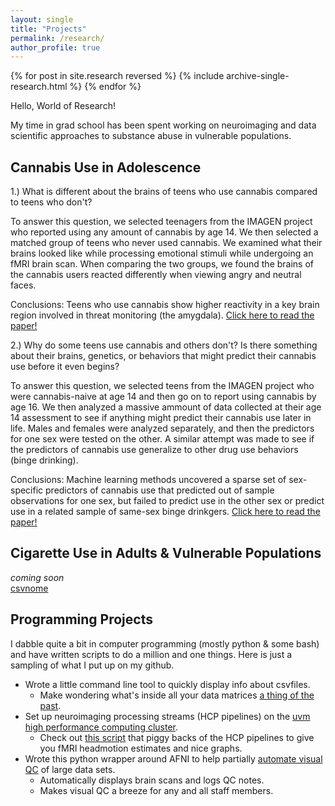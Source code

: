 ```yaml
---
layout: single
title: "Projects"
permalink: /research/
author_profile: true
---
```

{% for post in site.research reversed %}
  {% include archive-single-research.html %}
{% endfor %}

Hello, World of Research!

My time in grad school has been spent working on neuroimaging and data scientific approaches to substance abuse in vulnerable populations.

## Cannabis Use in Adolescence
1.) What is different about the brains of teens who use cannabis compared to teens who don't?

To answer this question, we selected teenagers from the IMAGEN project who reported using any amount of cannabis by age 14. We then 
selected a matched group of teens who never used cannabis. We examined what their brains looked like while processing emotional stimuli 
while undergoing an fMRI brain scan. When comparing the two groups, we found the brains of the cannabis users 
reacted differently when viewing angry and neutral faces.

Conclusions: Teens who use cannabis show higher reactivity in a key brain region involved in threat monitoring (the amygdala).
<a href="https://philipspechler.github.io/publication/Publication1_Spechler_DCN_2015">Click here to read the paper!</a>

2.) Why do some teens use cannabis and others don't? Is there something about their brains, genetics, or behaviors that might predict 
their cannabis use before it even begins? 

To answer this question, we selected teens from the IMAGEN project who were cannabis-naive at age 14 and then go on to report using 
cannabis by age 16. We then analyzed a massive ammount of data collected at their age 14 assessment to see if anything might
predict their cannabis use later in life. Males and females were analyzed separately, and then the predictors for one sex were tested on 
the other. A similar attempt was made to see if the predictors of cannabis use generalize to other drug use behaviors (binge drinking).

Conclusions: Machine learning methods uncovered a sparse set of sex-specific predictors of cannabis use that predicted out of sample 
observations for one sex, but failed to predict use in the other sex or predict use in a related sample of same-sex binge drinkgers. 
<a href="https://philipspechler.github.io/publication/Publication2_Spechler_EJN_2018">Click here to read the paper!</a>

## Cigarette Use in Adults & Vulnerable Populations
*coming soon*  
[csvnome](https://github.com/PhilipSpechler/csvnome)

## Programming Projects
I dabble quite a bit in computer programming (mostly python & some bash) and have written scripts to do a million and one things. Here is 
just a sampling of what I put up on my github.  
* Wrote a little command line tool to quickly display info about csvfiles.
  * Make wondering what's inside all your data matrices <a href="https://github.com/PhilipSpechler/csvnome">a thing of the past</a>.
* Set up neuroimaging processing streams (HCP pipelines) on the <a href="https://www.uvm.edu/vacc">uvm high performance computing 
  cluster</a>.
  * Check out <a href="https://github.com/PhilipSpechler/fMRI-HeadMotion-Checker">this script</a> that piggy backs of the HCP pipelines to 
  give you fMRI headmotion estimates and nice graphs.  
* Wrote this python wrapper around AFNI to help partially <a href="https://github.com/PhilipSpechler/Visual_QC_for_MRI_Datasets">automate 
 visual QC</a> of large data sets.
  * Automatically displays brain scans and logs QC notes.
  * Makes visual QC a breeze for any and all staff members.
